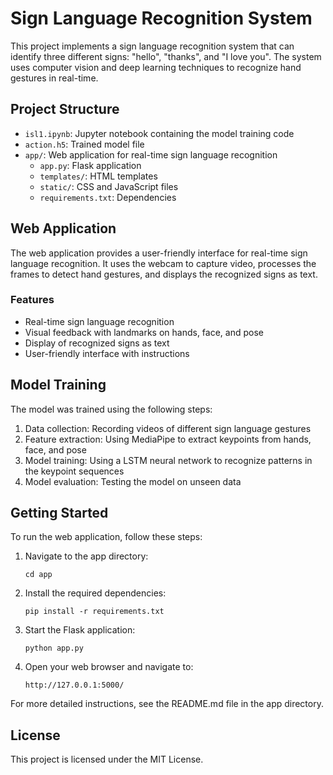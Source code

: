 # Sign Language Recognition System

This project implements a sign language recognition system that can identify three different signs: "hello", "thanks", and "I love you". The system uses computer vision and deep learning techniques to recognize hand gestures in real-time.

## Project Structure

- `isl1.ipynb`: Jupyter notebook containing the model training code
- `action.h5`: Trained model file
- `app/`: Web application for real-time sign language recognition
  - `app.py`: Flask application
  - `templates/`: HTML templates
  - `static/`: CSS and JavaScript files
  - `requirements.txt`: Dependencies

## Web Application

The web application provides a user-friendly interface for real-time sign language recognition. It uses the webcam to capture video, processes the frames to detect hand gestures, and displays the recognized signs as text.

### Features

- Real-time sign language recognition
- Visual feedback with landmarks on hands, face, and pose
- Display of recognized signs as text
- User-friendly interface with instructions

## Model Training

The model was trained using the following steps:

1. Data collection: Recording videos of different sign language gestures
2. Feature extraction: Using MediaPipe to extract keypoints from hands, face, and pose
3. Model training: Using a LSTM neural network to recognize patterns in the keypoint sequences
4. Model evaluation: Testing the model on unseen data

## Getting Started

To run the web application, follow these steps:

1. Navigate to the app directory:
   ```
   cd app
   ```

2. Install the required dependencies:
   ```
   pip install -r requirements.txt
   ```

3. Start the Flask application:
   ```
   python app.py
   ```

4. Open your web browser and navigate to:
   ```
   http://127.0.0.1:5000/
   ```

For more detailed instructions, see the README.md file in the app directory.

## License

This project is licensed under the MIT License. 